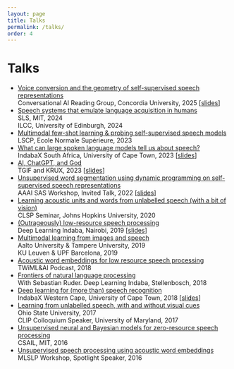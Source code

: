 ```yaml
---
layout: page
title: Talks
permalink: /talks/
order: 4
---
```


# Talks

<!-- Many of the talks below are also on [this YouTube playlist](https://www.youtube.com/playlist?list=PLmZlBIcArwhOcX0KF9aNc-BfZxd1xqF8H). -->

- [Voice conversion and the geometry of self-supervised speech representations](https://youtu.be/L6SnWOui_7A)  
  Conversational AI Reading Group, Concordia University, 2025 [[slides]({{site.url}}/slides/kamper_convairg2025_talk-compressed.pdf)]
- [Speech systems that emulate language acquisition in humans]({{site.url}}/slides/kamper_mit2024_talk-compressed.pdf)  
  SLS, MIT, 2024  
  ILCC, University of Edinburgh, 2024
- [Multimodal few-shot learning & probing self-supervised speech models]({{site.url}}/slides/kamper_ens2023_talk-compressed.pdf)  
  LSCP, Ecole Normale Supérieure, 2023
- [What can large spoken language models tell us about speech?](https://youtu.be/g0nTBjBGkGY)  
  IndabaX South Africa, University of Cape Town, 2023 [[slides]({{site.url}}/slides/kamper_indabax2023_talk-compressed.pdf)]
- [AI, ChatGPT, and God](https://youtu.be/VtoVimtm_VQ)  
  TGIF and KRUX, 2023 [[slides]({{site.url}}/slides/kamper_tgif_krux2023_talk_compressed.pdf)]
- [Unsupervised word segmentation using dynamic programming on self-supervised speech representations](https://youtu.be/oA0EMR_cMQY)  
  AAAI SAS Workshop, Invited Talk, 2022 [[slides]({{site.url}}/slides/kamper_aaaisas2022_talk.pdf)]
- [Learning acoustic units and words from unlabelled speech (with a bit of vision)]({{site.url}}/slides/kamper_jhuclsp2020_talk.pdf)  
  CLSP Seminar, Johns Hopkins University, 2020
- [(Outrageously) low-resource speech processing](https://youtu.be/dTV4mbMJ9yM)  
  Deep Learning Indaba, Nairobi, 2019 [[slides]({{site.url}}/slides/kamper_indaba2019_talk.pdf)]
- [Multimodal learning from images and speech]({{site.url}}/slides/kamper_leuvenupf_talk_2019.pdf)  
  Aalto University & Tampere University, 2019  
  KU Leuven & UPF Barcelona, 2019
- [Acoustic word embeddings for low resource speech processing](https://twimlai.com/twiml-talk-191-acoustic-word-embeddings-for-low-resource-speech-processing-with-herman-kamper/)  
  TWiML&AI Podcast, 2018
- [Frontiers of natural language processing]({{site.url}}/slides/ruder+kamper_indaba2018_talk.pdf)  
  With Sebastian Ruder. Deep Learning Indaba, Stellenbosch, 2018
- [Deep learning for (more than) speech recognition](https://youtu.be/lvQipmlgDFY)  
  IndabaX Western Cape, University of Cape Town, 2018 [[slides]({{site.url}}/slides/kamper_indabax2018_talk.pdf)]
- [Learning from unlabelled speech, with and without visual cues]({{site.url}}/slides/kamper_unsup_visionspeech_talk_2017.pdf)  
  Ohio State University, 2017  
  CLIP Colloquium Speaker, University of Maryland, 2017
- [Unsupervised neural and Bayesian models for zero-resource speech processing]({{site.url}}/slides/kamper_mit2016_talk.pdf)  
  CSAIL, MIT, 2016
- [Unsupervised speech processing using acoustic word embeddings]({{site.url}}/slides/kamper_mlslp2016_talk.pdf)  
  MLSLP Workshop, Spotlight Speaker, 2016

<!--
- [Deep learning for (more than) speech recognition]({{site.url}}/slides/kamper_indabax2018_talk.pdf)  
  IndabaX Western Cape, University of Cape Town, 2018 [[video](https://youtu.be/lvQipmlgDFY)]
-->
